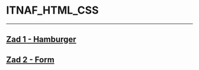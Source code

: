 # ITNAF_HTML_CSS
---
## [Zad 1 - Hamburger](https://hphph.github.io/ITNAF_HTML_CSS/hamburger/)
## [Zad 2 - Form](https://hphph.github.io/ITNAF_HTML_CSS/form/)